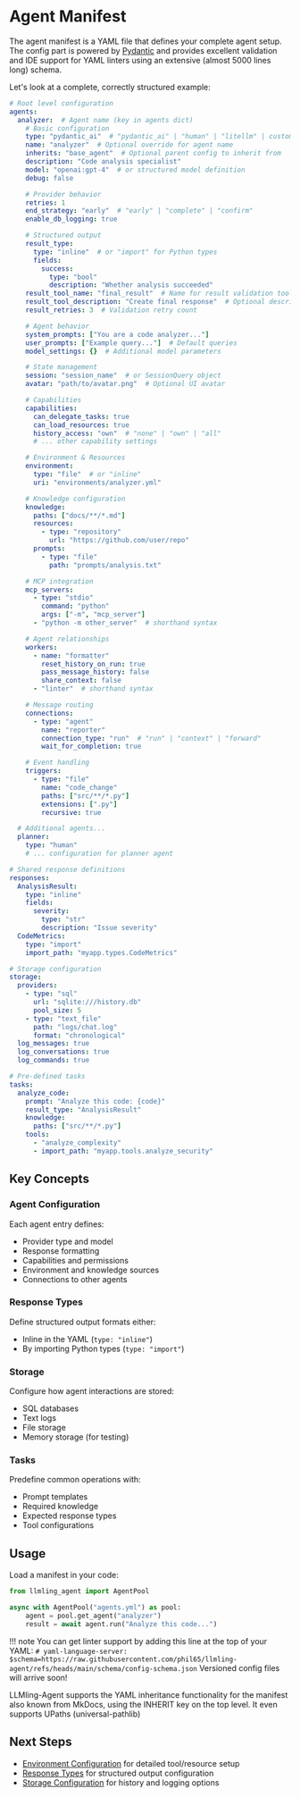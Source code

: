 # Agent Manifest

The agent manifest is a YAML file that defines your complete agent setup.
The config part is powered by [Pydantic](https://docs.pydantic.dev/latest/) and provides excellent validation
and IDE support for YAML linters using an extensive (almost 5000 lines long) schema.

Let's look at a complete, correctly structured example:

```yaml
# Root level configuration
agents:
  analyzer:  # Agent name (key in agents dict)
    # Basic configuration
    type: "pydantic_ai"  # "pydantic_ai" | "human" | "litellm" | custom provider config
    name: "analyzer"  # Optional override for agent name
    inherits: "base_agent"  # Optional parent config to inherit from
    description: "Code analysis specialist"
    model: "openai:gpt-4"  # or structured model definition
    debug: false

    # Provider behavior
    retries: 1
    end_strategy: "early"  # "early" | "complete" | "confirm"
    enable_db_logging: true

    # Structured output
    result_type:
      type: "inline"  # or "import" for Python types
      fields:
        success:
          type: "bool"
          description: "Whether analysis succeeded"
    result_tool_name: "final_result"  # Name for result validation tool
    result_tool_description: "Create final response"  # Optional description
    result_retries: 3  # Validation retry count

    # Agent behavior
    system_prompts: ["You are a code analyzer..."]
    user_prompts: ["Example query..."]  # Default queries
    model_settings: {}  # Additional model parameters

    # State management
    session: "session_name"  # or SessionQuery object
    avatar: "path/to/avatar.png"  # Optional UI avatar

    # Capabilities
    capabilities:
      can_delegate_tasks: true
      can_load_resources: true
      history_access: "own"  # "none" | "own" | "all"
      # ... other capability settings

    # Environment & Resources
    environment:
      type: "file"  # or "inline"
      uri: "environments/analyzer.yml"

    # Knowledge configuration
    knowledge:
      paths: ["docs/**/*.md"]
      resources:
        - type: "repository"
          url: "https://github.com/user/repo"
      prompts:
        - type: "file"
          path: "prompts/analysis.txt"

    # MCP integration
    mcp_servers:
      - type: "stdio"
        command: "python"
        args: ["-m", "mcp_server"]
      - "python -m other_server"  # shorthand syntax

    # Agent relationships
    workers:
      - name: "formatter"
        reset_history_on_run: true
        pass_message_history: false
        share_context: false
      - "linter"  # shorthand syntax

    # Message routing
    connections:
      - type: "agent"
        name: "reporter"
        connection_type: "run"  # "run" | "context" | "forward"
        wait_for_completion: true

    # Event handling
    triggers:
      - type: "file"
        name: "code_change"
        paths: ["src/**/*.py"]
        extensions: [".py"]
        recursive: true

  # Additional agents...
  planner:
    type: "human"
    # ... configuration for planner agent

# Shared response definitions
responses:
  AnalysisResult:
    type: "inline"
    fields:
      severity:
        type: "str"
        description: "Issue severity"
  CodeMetrics:
    type: "import"
    import_path: "myapp.types.CodeMetrics"

# Storage configuration
storage:
  providers:
    - type: "sql"
      url: "sqlite:///history.db"
      pool_size: 5
    - type: "text_file"
      path: "logs/chat.log"
      format: "chronological"
  log_messages: true
  log_conversations: true
  log_commands: true

# Pre-defined tasks
tasks:
  analyze_code:
    prompt: "Analyze this code: {code}"
    result_type: "AnalysisResult"
    knowledge:
      paths: ["src/**/*.py"]
    tools:
      - "analyze_complexity"
      - import_path: "myapp.tools.analyze_security"
```

 ## Key Concepts

 ### Agent Configuration
 Each agent entry defines:
 - Provider type and model
 - Response formatting
 - Capabilities and permissions
 - Environment and knowledge sources
 - Connections to other agents

 ### Response Types
 Define structured output formats either:
 - Inline in the YAML (`type: "inline"`)
 - By importing Python types (`type: "import"`)

 ### Storage
 Configure how agent interactions are stored:
 - SQL databases
 - Text logs
 - File storage
 - Memory storage (for testing)

 ### Tasks
 Predefine common operations with:
 - Prompt templates
 - Required knowledge
 - Expected response types
 - Tool configurations

 ## Usage

 Load a manifest in your code:
 ```python
 from llmling_agent import AgentPool

 async with AgentPool("agents.yml") as pool:
     agent = pool.get_agent("analyzer")
     result = await agent.run("Analyze this code...")
 ```

!!! note
    You can get linter support by adding this line at the top of your YAML:
    `# yaml-language-server: $schema=https://raw.githubusercontent.com/phil65/llmling-agent/refs/heads/main/schema/config-schema.json`
    Versioned config files will arrive soon!

LLMling-Agent supports the YAML inheritance functionality for the manifest also known from MkDocs, using the
INHERIT key on the top level. It even supports UPaths (universal-pathlib)


 ## Next Steps
 - [Environment Configuration](environment.md) for detailed tool/resource setup
 - [Response Types](responses.md) for structured output configuration
 - [Storage Configuration](storage.md) for history and logging options
